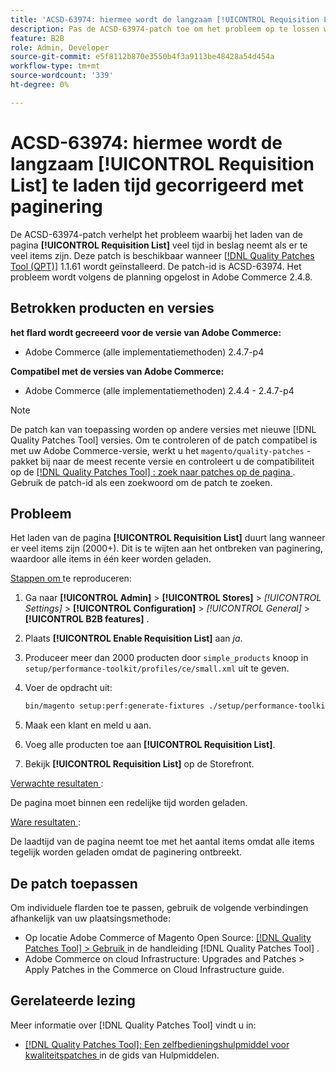 ```yaml
---
title: 'ACSD-63974: hiermee wordt de langzaam [!UICONTROL Requisition List] te laden tijd gecorrigeerd met paginering'
description: Pas de ACSD-63974-patch toe om het probleem op te lossen waarbij het laden van de pagina [!UICONTROL Requisition List] lang duurt wanneer er te veel items zijn.
feature: B2B
role: Admin, Developer
source-git-commit: e5f8112b870e3550b4f3a9113be48428a54d454a
workflow-type: tm+mt
source-wordcount: '339'
ht-degree: 0%

---
```



# ACSD-63974: hiermee wordt de langzaam [!UICONTROL Requisition List] te laden tijd gecorrigeerd met paginering

De ACSD-63974-patch verhelpt het probleem waarbij het laden van de pagina **[!UICONTROL Requisition List]** veel tijd in beslag neemt als er te veel items zijn. Deze patch is beschikbaar wanneer [[!DNL Quality Patches Tool (QPT)]](/help/tools/quality-patches-tool/quality-patches-tool-to-self-serve-quality-patches.md) 1.1.61 wordt geïnstalleerd. De patch-id is ACSD-63974. Het probleem wordt volgens de planning opgelost in Adobe Commerce 2.4.8.

## Betrokken producten en versies

**het flard wordt gecreeerd voor de versie van Adobe Commerce:**

* Adobe Commerce (alle implementatiemethoden) 2.4.7-p4

**Compatibel met de versies van Adobe Commerce:**

* Adobe Commerce (alle implementatiemethoden) 2.4.4 - 2.4.7-p4

>[!NOTE]
>
>De patch kan van toepassing worden op andere versies met nieuwe [!DNL Quality Patches Tool] versies. Om te controleren of de patch compatibel is met uw Adobe Commerce-versie, werkt u het `magento/quality-patches` -pakket bij naar de meest recente versie en controleert u de compatibiliteit op de [[!DNL Quality Patches Tool] : zoek naar patches op de pagina ](https://experienceleague.adobe.com/tools/commerce-quality-patches/index.html?lang=nl-NL) . Gebruik de patch-id als een zoekwoord om de patch te zoeken.

## Probleem

Het laden van de pagina **[!UICONTROL Requisition List]** duurt lang wanneer er veel items zijn (2000+). Dit is te wijten aan het ontbreken van paginering, waardoor alle items in één keer worden geladen.

<u> Stappen om </u> te reproduceren:

1. Ga naar **[!UICONTROL Admin]** > **[!UICONTROL Stores]** > *[!UICONTROL Settings]* > **[!UICONTROL Configuration]** > *[!UICONTROL General]* > **[!UICONTROL B2B features]** .
1. Plaats **[!UICONTROL Enable Requisition List]** aan *ja*.
1. Produceer meer dan 2000 producten door `simple_products` knoop in `setup/performance-toolkit/profiles/ce/small.xml` uit te geven.
1. Voer de opdracht uit:

   ```bash
   bin/magento setup:perf:generate-fixtures ./setup/performance-toolkit/profiles/ce/small.xml
   ```

1. Maak een klant en meld u aan.
1. Voeg alle producten toe aan **[!UICONTROL Requisition List]**.
1. Bekijk **[!UICONTROL Requisition List]** op de Storefront.


<u> Verwachte resultaten </u>:

De pagina moet binnen een redelijke tijd worden geladen.


<u> Ware resultaten </u>:

De laadtijd van de pagina neemt toe met het aantal items omdat alle items tegelijk worden geladen omdat de paginering ontbreekt.

## De patch toepassen

Om individuele flarden toe te passen, gebruik de volgende verbindingen afhankelijk van uw plaatsingsmethode:

* Op locatie Adobe Commerce of Magento Open Source: [[!DNL Quality Patches Tool] > Gebruik ](/help/tools/quality-patches-tool/usage.md) in de handleiding [!DNL Quality Patches Tool] .
* Adobe Commerce on cloud Infrastructure: Upgrades and Patches > Apply Patches in the Commerce on Cloud Infrastructure guide.

## Gerelateerde lezing

Meer informatie over [!DNL Quality Patches Tool] vindt u in:

* [[!DNL Quality Patches Tool]: Een zelfbedieningshulpmiddel voor kwaliteitspatches ](/help/tools/quality-patches-tool/quality-patches-tool-to-self-serve-quality-patches.md) in de gids van Hulpmiddelen.
